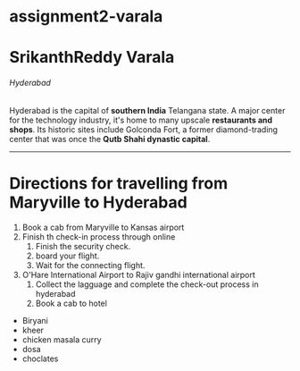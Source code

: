 # assignment2-varala
# SrikanthReddy Varala
###### Hyderabad

Hyderabad is the capital of **southern India** Telangana state. A major center for the technology industry, it's home to many upscale **restaurants and shops**. Its historic sites include Golconda Fort, a former diamond-trading center that was once the **Qutb Shahi dynastic capital**.

---


# Directions for travelling from Maryville to Hyderabad
1. Book a cab from Maryville to Kansas airport
2. Finish th check-in process through online
    1. Finish the security check.
    2. board your flight.
    3. Wait for the connecting flight.
3. O'Hare International Airport to Rajiv gandhi international airport
    1. Collect the lagguage and complete the check-out process in hyderabad
    2. Book a cab to hotel

* Biryani
* kheer
* chicken masala curry
* dosa
* choclates
